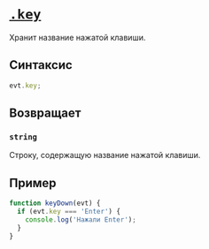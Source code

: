 # [`.key`](../index.md)

Хранит название нажатой клавиши.

## Синтаксис

```js
evt.key;
```

## Возвращает

### `string`

Строку, содержащую название нажатой клавиши.

## Пример

```js
function keyDown(evt) {
  if (evt.key === 'Enter') {
    console.log('Нажали Enter');
  }
}
```
